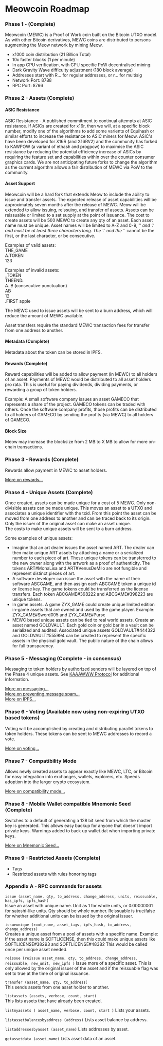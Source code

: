 # Meowcoin Roadmap

### Phase 1 - (Complete)

Meowcoin (MEWC) is a Proof of Work coin built on the Bitcoin UTXO model. As with other Bitcoin derivatives, MEWC coins are distributed to persons augmenting the Meow network by mining Meow.
*  x1000 coin distribution (21 Billion Total)
*  10x faster blocks (1 per minute)
*  In app CPU verification, with GPU specific PoW decentralised mining
*  Dark Gravity Wave difficulty adjustment (180 block average)
*  Addresses start with R... for regular addresses, or r... for multisig
*  Network Port: 8788
*  RPC Port: 8766

### Phase 2 - Assets (Complete)

#### ASIC Resistance

ASIC Resistance - A published commitment to continual attempts at ASIC resistance. If ASICs are created for x16r, then we will, at a specific block number, modify one of the algorithms to add some varients of Equihash or similar efforts to increase the resistance to ASIC miners for Meow. ASIC's have been developed for X16R (and X16RV2) and the community has forked to KAWPOW (a variant of ethash and progpow) to maximise the ASIC resistance by reducing the potential efficiency increase of ASICs by requiring the feature set and capabilities within over the counter consumer graphics cards. We are not anticipating future forks to change the algorithm as the current algorithm allows a fair distribution of MEWC via PoW to the community.

#### Asset Support

Meowcoin will be a hard fork that extends Meow to include the ability to issue and transfer assets. The expected release of asset capabilities will be approximately seven months after the release of MEWC. Meow will be extended to allow issuing, reissuing, and transfer of assets. Assets can be reissuable or limited to a set supply at the point of issuance. The cost to create assets will be 500 MEWC to create any qty of an asset. Each asset name must be unique. Asset names will be limited to A-Z and 0-9, '_' and '.' and must be at least three characters long. The '.' and the '_' cannot be the first, or the last character, or be consecutive.  

Examples of valid assets:  
THE_GAME  
A.TOKEN  
123  

Examples of invalid assets:  
_TOKEN  
THEEND.  
A..B (consecutive punctuation)  
AB  
12  
.FIRST
apple

The MEWC used to issue assets will be sent to a burn address, which will reduce the amount of MEWC available. 

Asset transfers require the standard MEWC transaction fees for transfer from one address to another.

#### Metadata (Complete)

Metadata about the token can be stored in IPFS.

#### Rewards (Complete)

Reward capabilities will be added to allow payment (in MEWC) to all holders of an asset. Payments of MEWC would be distributed to all asset holders pro rata. This is useful for paying dividends, dividing payments, or rewarding a group of token holders.

Example: A small software company issues an asset GAMECO that represents a share of the project. GAMECO tokens can be traded with others. Once the software company profits, those profits can be distributed to all holders of GAMECO by sending the profits (via MEWC) to all holders of GAMECO.

#### Block Size

Meow may increase the blocksize from 2 MB to X MB to allow for more on-chain transactions.

### Phase 3 - Rewards (Complete)

Rewards allow payment in MEWC to asset holders.

[More on rewards...](./rewards/README.md)

### Phase 4 - Unique Assets (Complete)

Once created, assets can be made unique for a cost of 5 MEWC. Only non-divisible assets can be made unique. This moves an asset to a UTXO and associates a unique identifier with the txid. From this point the asset can be moved from one address to another and can be traced back to its origin. Only the issuer of the original asset can make an asset unique.  
The costs to make unique assets will be sent to a burn address.  

Some examples of unique assets:  
*  Imagine that an art dealer issues the asset named ART. The dealer can then make unique ART assets by attaching a name or a serialized number to each piece of art. These unique tokens can be transferred to the new owner along with the artwork as a proof of authenticity. The tokens ART#MonaLisa and ART#VenusDeMilo are not fungible and represent distinct pieces of art.
*  A software developer can issue the asset with the name of their software ABCGAME, and then assign each ABCGAME token a unique id or license key. The game tokens could be transferred as the license transfers. Each token ABCGAME#398222 and ABCGAME#398223 are unique tokens.
*  In game assets. A game ZYX_GAME could create unique limited edition in-game assets that are owned and used by the game player. Example: ZYX_GAME#Sword005 and ZYX_GAME#Purse
*  MEWC based unique assets can be tied to real world assets. Create an asset named GOLDVAULT. Each gold coin or gold bar in a vault can be serialized and audited. Associated unique assets GOLDVAULT#444322 and GOLDVAULT#555994 can be created to represent the specific assets in the physical gold vault. The public nature of the chain allows for full transparency.

### Phase 5 - Messaging (Complete - in consensus)

Messaging to token holders by authorized senders will be layered on top of the Phase 4 unique assets. See [KAAAWWW Protocol](https://medium.com/@tronblack/meowcoin-kaaawww-2f72077aece) for additional information.

[More on messaging...](./messaging/README.md)  
[More on preventing message spam...](./messaging-antispam/README.md)  
[More on IPFS...](./ipfs/README.md)  

### Phase 6 - Voting (Available now using non-expiring UTXO based tokens)

Voting will be accomplished by creating and distributing parallel tokens to token holders. These tokens can be sent to MEWC addresses to record a vote.

[More on voting...](./voting/README.md)

### Phase 7 - Compatibility Mode

Allows newly created assets to appear exactly like MEWC, LTC, or Bitcoin for easy integration into exchanges, wallets, explorers, etc.
Speeds adoption into the larger crypto ecosystem.

[More on compatibility mode...](./compatibility-mode/README.md)


### Phase 8 - Mobile Wallet compatible Mnemonic Seed (Complete)

Switches to a default of generating a 128 bit seed from which the master key is generated.  This allows easy backup for anyone that doesn't import private keys.  Warnings added to back up wallet.dat when importing private keys.

[More on Mnemonic Seed...](./mnemonic-seed/README.md)

### Phase 9 - Restricted Assets (Complete)

* Tags
* Restricted assets with rules honoring tags


### Appendix A - RPC commands for assets

`issue (asset_name, qty, to_address, change_address, units, reissuable, has_ipfs, ipfs_hash)`  
Issue an asset with unique name. Unit as 1 for whole units, or 0.00000001 for satoshi-like units. Qty should be whole number. Reissuable is true/false for whether additional units can be issued by the
original issuer.  

`issueunique (root_name, asset_tags, ipfs_hash, to_address, change_address) `  
Creates a unique asset from a pool of assets with a specific name. Example: If the asset name is SOFTLICENSE, then this could make unique assets like SOFTLICENSE#38293 and SOFTLICENSE#48382 This would be called once per unique asset needed.  

`reissue (reissue asset_name, qty, to_address, change_address, reissuable, new_unit, new_ipfs )`
Issue more of a specific asset. This is only allowed by the original issuer of the asset and if the reissuable flag was set to true at the time of original issuance.

`transfer (asset_name, qty, to_address)`  
This sends assets from one asset holder to another.

`listassets (assets, verbose, count, start)`  
This lists assets that have already been created. 
  
`listmyassets ( asset_name, verbose, count, start )`
Lists your assets.

`listassetbalancesbyaddress (address)`
Lists asset balance by address.

`listaddressesbyasset (asset_name)` 
Lists addresses by asset.

`getassetdata (asset_name)`
Lists asset data of an asset.

